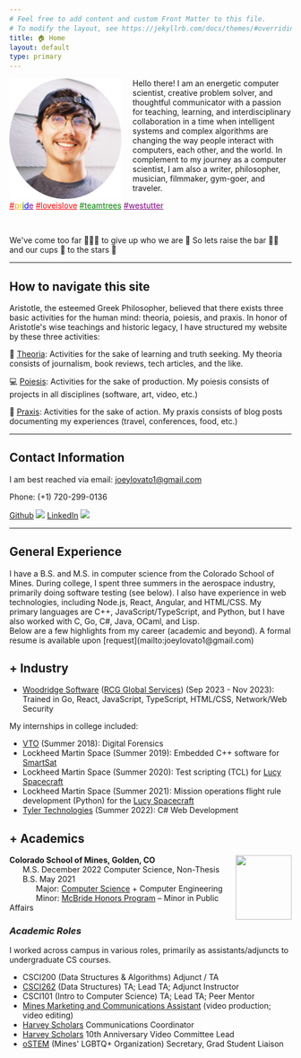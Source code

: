```yaml
---
# Feel free to add content and custom Front Matter to this file.
# To modify the layout, see https://jekyllrb.com/docs/themes/#overriding-theme-defaults
title: 🏠 Home
layout: default
type: primary
---
```



<img style="float: left; padding-right: 20px;" src="assets/images/profile.png" width=200px title="shout out to my friend Malaya for taking this amazing candid shot with a film camera!">

Hello there! I am an energetic computer scientist, creative problem solver, and thoughtful communicator with a passion for teaching, learning, and interdisciplinary collaboration in a time when intelligent systems and complex algorithms are changing the way people interact with computers, each other, and the world.
In complement to my journey as a computer scientist, I am also a writer, philosopher, musician, filmmaker, gym-goer, and traveler.


<a style="color:red;" target="_blank" href="https://www.loc.gov/lgbt-pride-month/about/">#</a><a style="color:orange" target="_blank" href="https://www.loc.gov/lgbt-pride-month/about/">p</a><a style="color:gold" target="_blank" href="https://www.loc.gov/lgbt-pride-month/about/">r</a><a style="color:green" target="_blank" href="https://www.loc.gov/lgbt-pride-month/about/">i</a><a style="color:blue" target="_blank" href="https://www.loc.gov/lgbt-pride-month/about/">d</a><a style="color:purple" target="_blank" href="https://www.loc.gov/lgbt-pride-month/about/">e</a>
<a style="color:red;" target="_blank" href="https://youtu.be/3frkqULr008?t=36">#loveislove</a>
<a style="color:green;" target="_blank" href="https://teamtrees.org/">#teamtrees</a>
<a style="color:purple;" target="_blank" href="https://westutter.org/">#westutter</a>

<br/>

We've come too far 🧗🏽‍♂️ to give up who we are 🙌 So lets raise the bar 🏋🏽 and our cups 🥂 to the stars 🌠 

---



## How to navigate this site

Aristotle, the esteemed Greek Philosopher, believed that there exists three basic activities for the human mind: theoria, poiesis, and praxis. In honor of Aristotle's wise teachings and historic legacy, I have structured my website by these three activities:

📖 [Theoria](theoria.html): Activities for the sake of learning and truth seeking. My theoria consists of journalism, book reviews, tech articles, and the like.

💻 [Poiesis](poiesis.html): Activities for the sake of production. My poiesis consists of projects in all disciplines (software, art, video, etc.)

🛫 [Praxis](praxis.html): Activities for the sake of action. My praxis consists of blog posts documenting my experiences (travel, conferences, food, etc.)

---

## Contact Information

I am best reached via email: [joeylovato1@gmail.com](mailto:joeylovato1@gmail.com)

Phone: (+1) 720-299-0136

[Github](https://github.com/JosephLovato)
[<img class="github" src="{{ '/assets/images/oxo.png' }}" width="25"/>](https://github.com/JosephLovato)
[LinkedIn](https://www.linkedin.com/in/joseph-lovato/)
[<img src="{{ '/assets/images/ledin-logo.png' }}" width="25"/>](https://www.linkedin.com/in/joseph-lovato/)

--- 

## General Experience

<div class="emphasis-box">
I have a B.S. and M.S. in computer science from the Colorado School of Mines. During college, I spent three summers in the aerospace industry, primarily doing software testing (see below). I also have experience in web technologies, including Node.js, React, Angular, and HTML/CSS. My primary languages are C++, JavaScript/TypeScript, and Python, but I have also worked with C, Go, C#, Java, OCaml, and Lisp.
</div>
Below are a few highlights from my career (academic and beyond). A formal resume is available upon [request](mailto:joeylovato1@gmail.com) 


## + Industry

- [Woodridge Software](https://woodridgesoftware.com/) ([RCG Global Services](https://rcgglobalservices.com/news-and-events/news/rcg-acquires-woodridge-software)) (Sep 2023 - Nov 2023): Trained in Go, React, JavaScript, TypeScript, HTML/CSS, Network/Web Security

My internships in college included:

- [VTO](https://www.vtolabs.com/) (Summer 2018): Digital Forensics
- Lockheed Martin Space (Summer 2019): Embedded C++ software for [SmartSat](https://www.lockheedmartin.com/en-us/products/satellite.html)
- Lockheed Martin Space (Summer 2020): Test scripting (TCL) for [Lucy Spacecraft](https://lockheedmartin.com/en-us/products/lucy.html)
- Lockheed Martin Space (Summer 2021): Mission operations flight rule development (Python) for the [Lucy Spacecraft](https://lockheedmartin.com/en-us/products/lucy.html)
- [Tyler Technologies](https://www.tylertech.com/) (Summer 2022): C# Web Development

## + Academics

<img class="mines" style="float: right" height="115px" width="100px" src="{{ 'assets/images/oxo.png' }}">

**Colorado School of Mines, Golden, CO**<br />
&nbsp;&nbsp;&nbsp;&nbsp;&nbsp; M.S. December 2022 Computer Science, Non-Thesis <br />
&nbsp;&nbsp;&nbsp;&nbsp;&nbsp; B.S. May 2021<br />
&nbsp;&nbsp;&nbsp;&nbsp;&nbsp; &nbsp;&nbsp;&nbsp;&nbsp;&nbsp; Major: [Computer Science](https://cs.mines.edu/) + Computer Engineering  <br />
&nbsp;&nbsp;&nbsp;&nbsp;&nbsp; &nbsp;&nbsp;&nbsp;&nbsp;&nbsp; Minor: [McBride Honors Program](https://mcbride.mines.edu/) – Minor in Public Affairs


### *Academic Roles*

I worked across campus in various roles, primarily as assistants/adjuncts to undergraduate CS courses.

- CSCI200 (Data Structures & Algorithms) Adjunct / TA
- [CSCI262](https://cs-courses.mines.edu/csci262/spring2022/#/) (Data Structures) TA; Lead TA; Adjunct Instructor
- CSCI101 (Intro to Computer Science) TA; Lead TA; Peer Mentor
- [Mines Marketing and Communications Assistant](https://www.mines.edu/communications/) (video production; video editing)
- [Harvey Scholars](https://harveyscholars.mines.edu/) Communications Coordinator 
- [Harvey Scholars](https://harveyscholars.mines.edu/) 10th Anniversary Video Committee Lead
- [oSTEM](https://orgs.mines.edu/ostem) (Mines' LGBTQ+ Organization) Secretary, Grad Student Liaison
